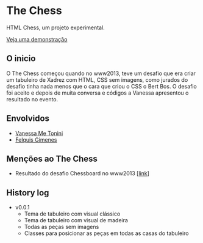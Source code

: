 The Chess
=========

HTML Chess, um projeto experimental.

[Veja uma demonstração](http://www.vanessametonini.com.br/chess/)

## O inicio
O The Chess começou quando no www2013, teve um desafio que era criar um tabuleiro de Xadrez com HTML, CSS sem imagens, como jurados do desafio tinha nada menos que o cara que criou o CSS o Bert Bos. O desafio foi aceito e depois de muita conversa e códigos a Vanessa apresentou o resultado no evento.

## Envolvidos

* [Vanessa Me Tonini](http://github.com/vanessametonini)
* [Felquis Gimenes](http://github.com/felquis)

## Menções ao The Chess
* Resultado do desafio Chessboard no www2013 [[link](http://www2013.org/2013/05/14/css-challenge-see-the-results/)]

## History log

* v0.0.1
    * Tema de tabuleiro com visual clássico
    * Tema de tabuleiro com visual de madeira
    * Todas as peças sem imagens
    * Classes para posicionar as peças em todas as casas do tabuleiro
